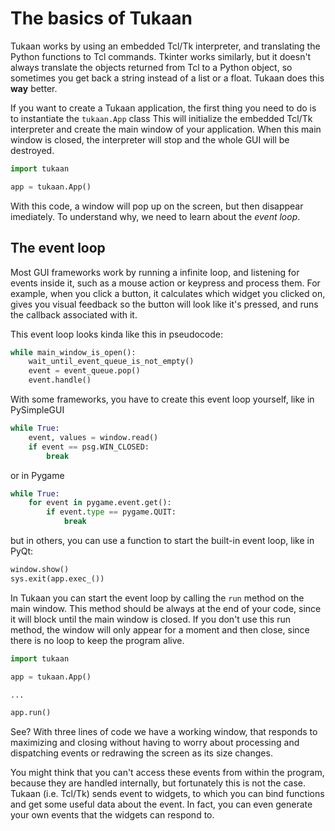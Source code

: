 # The basics of Tukaan

Tukaan works by using an embedded Tcl/Tk interpreter, and translating the Python functions to Tcl commands. Tkinter works similarly, but it doesn't always translate the objects returned from Tcl to a Python object, so sometimes you get back a string instead of a list or a float. Tukaan does this **way** better.

If you want to create a Tukaan application, the first thing you need to do is to instantiate the `tukaan.App` class 
This will initialize the embedded Tcl/Tk interpreter and create the main window of your application. When this main window is closed, the interpreter will stop and the whole GUI will be destroyed.

```python
import tukaan

app = tukaan.App()
```

With this code, a window will pop up on the screen, but then disappear imediately. To understand why, we need to learn about the *event loop*.

## The event loop

Most GUI frameworks work by running a infinite loop, and listening for events inside it, such as a mouse action or keypress and process them. For example, when you click a button, it calculates which widget you clicked on, gives you visual feedback so the button will look like it's pressed, and runs the callback associated with it.

This event loop looks kinda like this in pseudocode:
```python
while main_window_is_open():
    wait_until_event_queue_is_not_empty()
    event = event_queue.pop()
    event.handle()
```

With some frameworks, you have to create this event loop yourself, like in PySimpleGUI
```python
while True:
    event, values = window.read()
    if event == psg.WIN_CLOSED:
        break
```
or in Pygame
```python
while True:
    for event in pygame.event.get():
        if event.type == pygame.QUIT:
            break
```
but in others, you can use a function to start the built-in event loop, like in PyQt:
```python
window.show()
sys.exit(app.exec_())
```

In Tukaan you can start the event loop by calling the `run` method on the main window. This method should be always at the end of your code, since it will block until the main window is closed. If you don't use this run method, the window will only appear for a moment and then close, since there is no loop to keep the program alive.

```python
import tukaan

app = tukaan.App()

...

app.run()
```
See? With three lines of code we have a working window, that responds to maximizing and closing without having to worry about processing and dispatching events or redrawing the screen as its size changes.

You might think that you can't access these events from within the program, because they are handled internally, but fortunately this is not the case. Tukaan (i.e. Tcl/Tk) sends event to widgets, to which you can bind functions and get some useful data about the event. In fact, you can even generate your own events that the widgets can respond to.